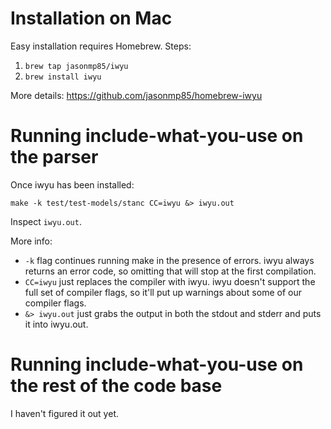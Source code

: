 # Installation on Mac
Easy installation requires Homebrew.
Steps:
1. `brew tap jasonmp85/iwyu`
2. `brew install iwyu`

More details: https://github.com/jasonmp85/homebrew-iwyu


# Running include-what-you-use on the parser
Once iwyu has been installed:
```
make -k test/test-models/stanc CC=iwyu &> iwyu.out
```

Inspect `iwyu.out`.

More info:
- `-k` flag continues running make in the presence of errors. iwyu always returns an error code, so omitting that will stop at the first compilation.
- `CC=iwyu` just replaces the compiler with iwyu. iwyu doesn't support the full set of compiler flags, so it'll put up warnings about some of our compiler flags.
- `&> iwyu.out` just grabs the output in both the stdout and stderr and puts it into iwyu.out.


# Running include-what-you-use on the rest of the code base

I haven't figured it out yet.